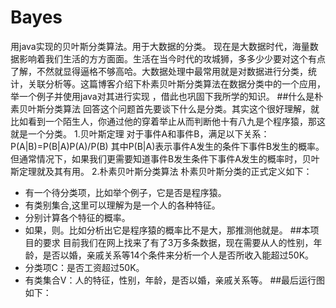 # Bayes
用java实现的贝叶斯分类算法。用于大数据的分类。
现在是大数据时代，海量数据影响着我们生活的方方面面。生活在当今时代的攻城狮，多多少少要对这个有点了解，不然就显得逼格不够高哈。大数据处理中最常用就是对数据进行分类，统计，关联分析等。这篇博客介绍下朴素贝叶斯分类算法在数据分类中的一个应用，举一个例子并使用java对其进行实现 ，借此也巩固下我所学的知识。
##什么是朴素贝叶斯分类算法
回答这个问题首先要谈下什么是分类。其实这个很好理解，就比如看到一个陌生人，你通过他的穿着举止从而判断他十有八九是个程序猿，那这就是一个分类。
1.贝叶斯定理
对于事件A和事件B，满足以下关系：
P(A|B)=P(B|A)P(A)/P(B)
其中P(B|A)表示事件A发生的条件下事件B发生的概率。但通常情况下，如果我们更需要知道事件B发生条件下事件A发生的概率时，贝叶斯定理就及其有用。
2.朴素贝叶斯分类算法
朴素贝叶斯分类的正式定义如下：
* 有一个待分类项，比如举个例子，它是否是程序猿。
* 有类别集合,这里可以理解为是一个人的各种特征。
* 分别计算各个特征的概率。
* 如果，则。比如分析出它是程序猿的概率比不是大，那推测他就是。
##本项目的要求
目前我们在网上找来了有了3万多条数据，现在需要从人的性别，年龄，是否以婚，亲戚关系等14个条件来分析一个人是否所收入能超过50K。
* 分类项C：是否工资超过50K。
* 有类集合V：人的特征，性别，年龄，是否以婚，亲戚关系等。
##最后运行图如下：
![]()
